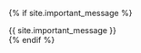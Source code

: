 {% if site.important_message %}
<div class="default-footer">
  <a href="{{ site.baseurl }}/docs/contact.html"></a>
  {{ site.important_message }}
</div>
{% endif %}
